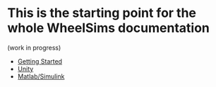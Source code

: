 # This is the starting point for the whole WheelSims documentation

(work in progress)

- [Getting Started](https://github.com/WheelSims/.github/blob/main/profile/GettingStarted.md)
- [Unity](https://github.com/WheelSims/.github/blob/main/profile/Unity.md)
- [Matlab/Simulink](https://github.com/WheelSims/.github/blob/main/profile/MatlabSimulink.md)

